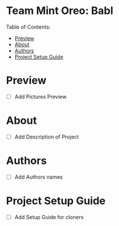 # Team Mint Oreo: Babl <!-- omit in toc -->

Table of Contents:

- [Preview](#preview)
- [About](#about)
- [Authors](#authors)
- [Project Setup Guide](#project-setup-guide)

# Preview

- [ ] Add Pictures Preview

# About

- [ ] Add Description of Project

# Authors

- [ ] Add Authors names

# Project Setup Guide

- [ ] Add Setup Guide for cloners
